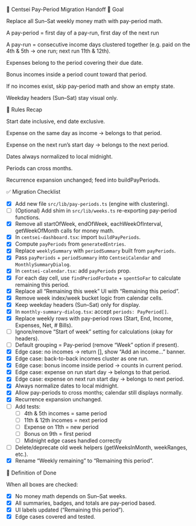 🥋 Centsei Pay-Period Migration Handoff
🎯 Goal

Replace all Sun–Sat weekly money math with pay-period math.

A pay-period = first day of a pay-run, first day of the next run

A pay-run = consecutive income days clustered together (e.g. paid on the 4th & 5th → one run; next run 11th & 12th).

Expenses belong to the period covering their due date.

Bonus incomes inside a period count toward that period.

If no incomes exist, skip pay-period math and show an empty state.

Weekday headers (Sun–Sat) stay visual only.

📐 Rules Recap

Start date inclusive, end date exclusive.

Expense on the same day as income → belongs to that period.

Expense on the next run’s start day → belongs to the next period.

Dates always normalized to local midnight.

Periods can cross months.

Recurrence expansion unchanged; feed into buildPayPeriods.

✅ Migration Checklist

- [x] Add new file `src/lib/pay-periods.ts` (engine with clustering).
- [ ] (Optional) Add shim in `src/lib/weeks.ts` re-exporting pay-period functions.
- [x] Remove all startOfWeek, endOfWeek, eachWeekOfInterval, getWeekOfMonth calls for money math.
- [x] In `centsei-dashboard.tsx`: import `buildPayPeriods`.
- [x] Compute `payPeriods` from `generatedEntries`.
- [x] Replace `weeklySummary` with `periodSummary` built from `payPeriods`.
- [x] Pass `payPeriods` + `periodSummary` into `CentseiCalendar` and `MonthlySummaryDialog`.
- [x] In `centsei-calendar.tsx`: add `payPeriods` prop.
- [x] For each day cell, use `findPeriodForDate` + `spentSoFar` to calculate remaining this period.
- [x] Replace all “Remaining this week” UI with “Remaining this period”.
- [x] Remove week index/week bucket logic from calendar cells.
- [x] Keep weekday headers (Sun–Sat) only for display.
- [x] In `monthly-summary-dialog.tsx`: accept `periods: PayPeriod[]`.
- [x] Replace weekly rows with pay-period rows (Start, End, Income, Expenses, Net, # Bills).
- [ ] Ignore/remove “Start of week” setting for calculations (okay for headers).
- [ ] Default grouping = Pay-period (remove “Week” option if present).
- [x] Edge case: no incomes → return [], show “Add an income…” banner.
- [x] Edge case: back-to-back incomes cluster as one run.
- [x] Edge case: bonus income inside period → counts in current period.
- [x] Edge case: expense on run start day → belongs to that period.
- [x] Edge case: expense on next run start day → belongs to next period.
- [x] Always normalize dates to local midnight.
- [x] Allow pay-periods to cross months; calendar still displays normally.
- [x] Recurrence expansion unchanged.
- [ ] Add tests:
    - [ ] 4th & 5th incomes = same period
    - [ ] 11th & 12th incomes = next period
    - [ ] Expense on 11th = new period
    - [ ] Bonus on 9th = first period
    - [ ] Midnight edge cases handled correctly
- [ ] Delete/deprecate old week helpers (getWeeksInMonth, weekRanges, etc.).
- [x] Rename “Weekly remaining” to “Remaining this period”.

🧪 Definition of Done

When all boxes are checked:

- [x] No money math depends on Sun–Sat weeks.
- [x] All summaries, badges, and totals are pay-period based.
- [x] UI labels updated (“Remaining this period”).
- [x] Edge cases covered and tested.
